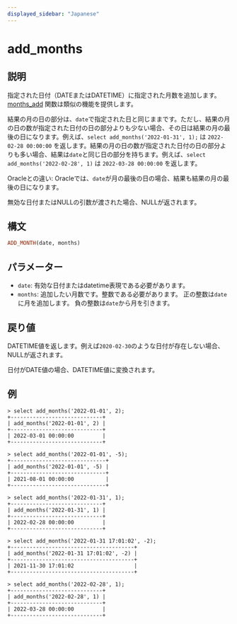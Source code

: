 ```yaml
---
displayed_sidebar: "Japanese"
---
```


# add_months

## 説明

指定された日付（DATEまたはDATETIME）に指定された月数を追加します。[months_add](./months_add.md) 関数は類似の機能を提供します。

結果の月の日の部分は、`date`で指定された日と同じままです。ただし、結果の月の日の数が指定された日付の日の部分よりも少ない場合、その日は結果の月の最後の日になります。例えば、`select add_months('2022-01-31', 1);` は `2022-02-28 00:00:00` を返します。結果の月の日の数が指定された日付の日の部分よりも多い場合、結果は`date`と同じ日の部分を持ちます。例えば、`select add_months('2022-02-28', 1)` は `2022-03-28 00:00:00` を返します。

Oracleとの違い: Oracleでは、`date`が月の最後の日の場合、結果も結果の月の最後の日になります。

無効な日付またはNULLの引数が渡された場合、NULLが返されます。

## 構文

```Haskell
ADD_MONTH(date, months)
```

## パラメーター

- `date`: 有効な日付またはdatetime表現である必要があります。
- `months`: 追加したい月数です。整数である必要があります。 正の整数は`date`に月を追加します。 負の整数は`date`から月を引きます。

## 戻り値

DATETIME値を返します。例えば`2020-02-30`のような日付が存在しない場合、NULLが返されます。

日付がDATE値の場合、DATETIME値に変換されます。

## 例

```Plain Text
> select add_months('2022-01-01', 2);
+-----------------------------+
| add_months('2022-01-01', 2) |
+-----------------------------+
| 2022-03-01 00:00:00         |
+-----------------------------+

> select add_months('2022-01-01', -5);
+------------------------------+
| add_months('2022-01-01', -5) |
+------------------------------+
| 2021-08-01 00:00:00          |
+------------------------------+

> select add_months('2022-01-31', 1);
+-----------------------------+
| add_months('2022-01-31', 1) |
+-----------------------------+
| 2022-02-28 00:00:00         |
+-----------------------------+

> select add_months('2022-01-31 17:01:02', -2);
+---------------------------------------+
| add_months('2022-01-31 17:01:02', -2) |
+---------------------------------------+
| 2021-11-30 17:01:02                   |
+---------------------------------------+

> select add_months('2022-02-28', 1);
+-----------------------------+
| add_months('2022-02-28', 1) |
+-----------------------------+
| 2022-03-28 00:00:00         |
+-----------------------------+
```